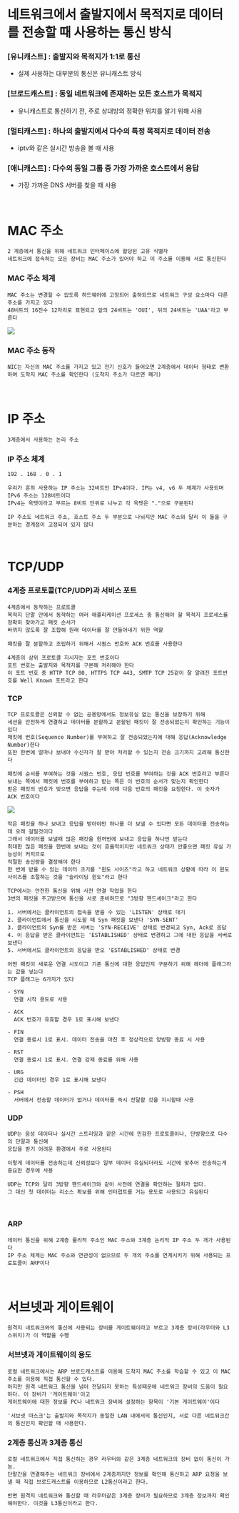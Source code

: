 # 네트워크에서 출발지에서 목적지로 데이터를 전송할 때 사용하는 통신 방식

### [유니캐스트] : 출발지와 목적지가 1:1로 통신
- 실제 사용하는 대부분의 통신은 유니캐스트 방식

### [브로드캐스트] : 동일 네트워크에 존재하는 모든 호스트가 목적지
- 유니캐스트로 통신하기 전, 주로 상대방의 정확한 위치를 알기 위해 사용

### [멀티캐스트] : 하나의 출발지에서 다수의 특정 목적지로 데이터 전송
- iptv와 같은 실시간 방송을 볼 때 사용


### [애니캐스트] : 다수의 동일 그룹 중 가장 가까운 호스트에서 응답
- 가장 가까운 DNS 서버를 찾을 때 사용

<br>

# MAC 주소
``` text
2 계층에서 통신을 위해 네트워크 인터페이스에 할당된 고유 식별자
네트워크에 접속하는 모든 장비는 MAC 주소가 있어야 하고 이 주소를 이용해 서로 통신한다
```

### MAC 주소 체계
``` text
MAC 주소는 변경할 수 없도록 하드웨어에 고정되어 출하되므로 네트워크 구성 요소마다 다른 주소를 가지고 있다
48비트의 16진수 12자리로 표현되고 앞의 24비트는 'OUI', 뒤의 24비트는 'UAA'라고 부른다
```
<img src="image/MAC.png" />

### MAC 주소 동작
``` text
NIC는 자신의 MAC 주소를 가지고 있고 전기 신호가 들어오면 2계층에서 데이터 형태로 변환하여 도착지 MAC 주소를 확인한다 (도착지 주소가 다르면 폐기)
```

<br>

# IP 주소
``` text
3계층에서 사용하는 논리 주소
```

### IP 주소 체계
``` text
192 . 168 . 0 . 1

우리가 흔히 사용하는 IP 주소는 32비트인 IPv4이다. IP는 v4, v6 두 체계가 사용되며 IPv6 주소는 128비트이다
IPv4는 옥텟이라고 부르는 8비트 단위로 나누고 각 옥텟은 "."으로 구분된다

IP 주소도 네트워크 주소, 호스트 주소 두 부분으로 나뉘지만 MAC 주소와 달리 이 둘을 구분하는 경계점이 고정되어 있지 않다
```

<br>

# TCP/UDP

### 4계층 프로토콜(TCP/UDP)과 서비스 포트
``` text
4계층에서 동작하는 프로토콜
목적지 단말 안에서 동작하는 여러 애플리케이션 프로세스 중 통신해야 할 목적지 프로세스를 정확히 찾아가고 패킷 순서가
바뀌지 않도록 잘 조합해 원래 데이터를 잘 만들어내기 위한 역할

패킷을 잘 분할하고 조립하기 위해서 시퀀스 번호와 ACK 번호를 사용한다

4계층의 상위 프로토콜 지시자는 포트 번호이다
포트 번호는 출발지와 목적지를 구분해 처리해야 한다
이 포트 번호 중 HTTP TCP 80, HTTPS TCP 443, SMTP TCP 25같이 잘 알려진 포트번호를 Well Known 포트라고 한다
```

### TCP
``` text
TCP 프로토콜은 신뢰할 수 없는 공용망에서도 정보유실 없는 통신을 보장하기 위해
세션을 안전하게 연결하고 데이터를 분할하고 분할된 패킷이 잘 전송되었는지 확인하는 기능이 있다
패킷에 번호(Sequence Number)를 부여하고 잘 전송되었는지에 대해 응답(Acknowledge Number)한다
또한 한번에 얼마나 보내야 수신자가 잘 받아 처리할 수 있는지 전송 크기까지 고려해 통신한다

패킷에 순서를 부여하는 것을 시퀀스 번호, 응답 번호를 부여하는 것을 ACK 번호라고 부른다
보내는 쪽에서 패킷에 번호를 부여하고 받는 쪽은 이 번호의 순서가 맞는지 확인한다
받은 패킷의 번호가 맞으면 응답을 주는데 이때 다음 번호의 패킷을 요청한다. 이 숫자가 ACK 번호이다
```

<img src="image/TCP - 01.png" />

``` text
작은 패킷을 하나 보내고 응답을 받아야만 하나를 더 보낼 수 있다면 모든 데이터를 전송하는데 오래 걸릴것이다
그래서 데이터를 보낼때 많은 패킷을 한꺼번에 보내고 응답을 하나만 받는다
최대한 많은 패킷을 한번에 보내는 것이 효율적이지만 네트워크 상태가 안좋으면 패킷 유실 가능성이 커지므로 
적절한 송신량을 결정해야 한다
한 번에 받을 수 있는 데이터 크기를 "윈도 사이즈"라고 하고 네트워크 상황에 따라 이 윈도 사이즈를 조절하는 것을 "슬라이딩 윈도"라고 한다
```

``` text
TCP에서는 안전한 통신을 위해 사전 연결 작업을 한다
3번의 패킷을 주고받으며 통신을 서로 준비하므로 "3방향 핸드셰이크"라고 한다

1. 서버에서는 클라이언트의 접속을 받을 수 있는 'LISTEN' 상태로 대기
2. 클라이언트에서 통신을 시도할 때 Syn 패킷을 보낸다 'SYN-SENT'
3. 클라이언트의 Syn를 받은 서버는 'SYN-RECEIVE' 상태로 변경되고 Syn, Ack로 응답
4. 이 응답을 받은 클라이언트는 'ESTABLISHED' 상태로 변경하고 그에 대한 응답을 서버로 보낸다
5. 서버에서도 클라이언트의 응답을 받오 'ESTABLISHED' 상태로 변경
```

``` text
어떤 패킷이 새로운 연결 시도이고 기존 통신에 대한 응답인지 구분하기 위해 헤더에 플래그라는 값을 넣는다
TCP 플래그는 6가지가 있다

- SYN
  연결 시작 용도로 사용

- ACK
  ACK 번호가 유효할 경우 1로 표시해 보낸다
 
- FIN
  연결 종료시 1로 표시. 데이터 전송을 마친 후 정상적으로 양방향 종료 시 사용
  
- RST
  연결 종료시 1로 표시. 연결 강제 종료를 위해 사용
  
- URG
  긴급 데이터인 경우 1로 표시해 보낸다
  
- PSH
  서버에서 전송할 데이터가 없거나 데이터를 즉시 전달할 것을 지시할때 사용
```

### UDP
``` text
UDP는 음성 데이터나 실시간 스트리밍과 같은 시간에 민감한 프로토콜이나, 단방향으로 다수의 단말과 통신해
응답을 받기 어려운 환경에서 주로 사용된다

이렇게 데이터를 전송하는데 신뢰성보다 일부 데이터 유실되더라도 시간에 맞추어 전송하는게 중요한 경우에 사용

UDP는 TCP와 달리 3방향 핸드셰이크와 같이 사전에 연결을 확인하는 절차가 없다.
그 대신 첫 데이터는 리소스 확보를 위해 인터럽트를 거는 용도로 사용되고 유실된다
```

<br>

### ARP

```text
데이터 통신을 위해 2계층 물리적 주소인 MAC 주소와 3계층 논리적 IP 주소 두 개가 사용된다
IP 주소 체계는 MAC 주소와 연관성이 없으므로 두 개의 주소를 연계시키기 위해 사용되는 프로토콜이 ARP이다
```

<br>

# 서브넷과 게이트웨이
```text
원격지 네트워크와의 통신에 사용되는 장비를 게이트웨이라고 부르고 3계층 장비(라우터와 L3스위치)가 이 역할을 수행
```

### 서브넷과 게이트웨이의 용도
```text
로컬 네트워크에서는 ARP 브로드캐스트를 이용해 도착지 MAC 주소를 학습할 수 있고 이 MAC 주소를 이용해 직접 통신할 수 있다.
하지만 원격 네트워크 통신을 넘어 전달되지 못하는 특성때문에 네트워크 장비의 도움이 필요하다. 이 장비가 '게이트웨이'이고 
게이트웨이에 대한 정보를 PC나 네트워크 장비에 설정하는 항목이 '기본 게이트웨이'이다

'서브넷 마스크'는 출발지와 목적지가 동일한 LAN 내에서의 통신인지, 서로 다른 네트워크간의 통신인지 확인할 때 사용한다.
```

### 2계층 통신과 3계층 통신
```text
로컬 네트워크에서 직접 통신하는 경우 라우터와 같은 3계층 네트워크의 장비 없이 통신이 가능.
단말간을 연결해주는 네트워크 장비에서 2계층까지만 정보를 확인해 통신하고 ARP 요청을 보낼 때 직접 브로드캐스트를 이용하므로 L2통신이라고 한다.

반면 원격지 네트워크와 통신할 때 라우터같은 3계층 장비가 필요하므로 3계층 정보까지 확인해야한다. 이것을 L3통신이라고 한다.
```























